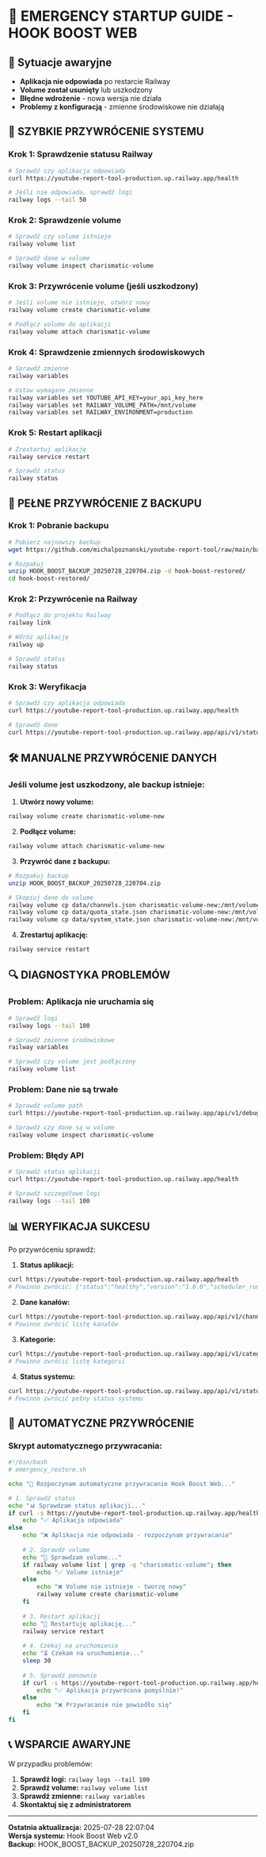 # 🚨 EMERGENCY STARTUP GUIDE - HOOK BOOST WEB

## 🚨 Sytuacje awaryjne
- **Aplikacja nie odpowiada** po restarcie Railway
- **Volume został usunięty** lub uszkodzony
- **Błędne wdrożenie** - nowa wersja nie działa
- **Problemy z konfiguracją** - zmienne środowiskowe nie działają

## 🔧 SZYBKIE PRZYWRÓCENIE SYSTEMU

### Krok 1: Sprawdzenie statusu Railway
```bash
# Sprawdź czy aplikacja odpowiada
curl https://youtube-report-tool-production.up.railway.app/health

# Jeśli nie odpowiada, sprawdź logi
railway logs --tail 50
```

### Krok 2: Sprawdzenie volume
```bash
# Sprawdź czy volume istnieje
railway volume list

# Sprawdź dane w volume
railway volume inspect charismatic-volume
```

### Krok 3: Przywrócenie volume (jeśli uszkodzony)
```bash
# Jeśli volume nie istnieje, utwórz nowy
railway volume create charismatic-volume

# Podłącz volume do aplikacji
railway volume attach charismatic-volume
```

### Krok 4: Sprawdzenie zmiennych środowiskowych
```bash
# Sprawdź zmienne
railway variables

# Ustaw wymagane zmienne
railway variables set YOUTUBE_API_KEY=your_api_key_here
railway variables set RAILWAY_VOLUME_PATH=/mnt/volume
railway variables set RAILWAY_ENVIRONMENT=production
```

### Krok 5: Restart aplikacji
```bash
# Zrestartuj aplikację
railway service restart

# Sprawdź status
railway status
```

## 🔄 PEŁNE PRZYWRÓCENIE Z BACKUPU

### Krok 1: Pobranie backupu
```bash
# Pobierz najnowszy backup
wget https://github.com/michalpoznanski/youtube-report-tool/raw/main/backup/HOOK_BOOST_BACKUP_20250728_220704.zip

# Rozpakuj
unzip HOOK_BOOST_BACKUP_20250728_220704.zip -d hook-boost-restored/
cd hook-boost-restored/
```

### Krok 2: Przywrócenie na Railway
```bash
# Podłącz do projektu Railway
railway link

# Wdróż aplikację
railway up

# Sprawdź status
railway status
```

### Krok 3: Weryfikacja
```bash
# Sprawdź czy aplikacja odpowiada
curl https://youtube-report-tool-production.up.railway.app/health

# Sprawdź dane
curl https://youtube-report-tool-production.up.railway.app/api/v1/status
```

## 🛠️ MANUALNE PRZYWRÓCENIE DANYCH

### Jeśli volume jest uszkodzony, ale backup istnieje:

1. **Utwórz nowy volume:**
```bash
railway volume create charismatic-volume-new
```

2. **Podłącz volume:**
```bash
railway volume attach charismatic-volume-new
```

3. **Przywróć dane z backupu:**
```bash
# Rozpakuj backup
unzip HOOK_BOOST_BACKUP_20250728_220704.zip

# Skopiuj dane do volume
railway volume cp data/channels.json charismatic-volume-new:/mnt/volume/data/
railway volume cp data/quota_state.json charismatic-volume-new:/mnt/volume/data/
railway volume cp data/system_state.json charismatic-volume-new:/mnt/volume/data/
```

4. **Zrestartuj aplikację:**
```bash
railway service restart
```

## 🔍 DIAGNOSTYKA PROBLEMÓW

### Problem: Aplikacja nie uruchamia się
```bash
# Sprawdź logi
railway logs --tail 100

# Sprawdź zmienne środowiskowe
railway variables

# Sprawdź czy volume jest podłączony
railway volume list
```

### Problem: Dane nie są trwałe
```bash
# Sprawdź volume path
curl https://youtube-report-tool-production.up.railway.app/api/v1/debug/volume-config

# Sprawdź czy dane są w volume
railway volume inspect charismatic-volume
```

### Problem: Błędy API
```bash
# Sprawdź status aplikacji
curl https://youtube-report-tool-production.up.railway.app/health

# Sprawdź szczegółowe logi
railway logs --tail 100
```

## 📊 WERYFIKACJA SUKCESU

Po przywróceniu sprawdź:

1. **Status aplikacji:**
```bash
curl https://youtube-report-tool-production.up.railway.app/health
# Powinno zwrócić: {"status":"healthy","version":"1.0.0","scheduler_running":true}
```

2. **Dane kanałów:**
```bash
curl https://youtube-report-tool-production.up.railway.app/api/v1/channels
# Powinno zwrócić listę kanałów
```

3. **Kategorie:**
```bash
curl https://youtube-report-tool-production.up.railway.app/api/v1/categories
# Powinno zwrócić listę kategorii
```

4. **Status systemu:**
```bash
curl https://youtube-report-tool-production.up.railway.app/api/v1/status
# Powinno zwrócić pełny status systemu
```

## 🎯 AUTOMATYCZNE PRZYWRÓCENIE

### Skrypt automatycznego przywracania:
```bash
#!/bin/bash
# emergency_restore.sh

echo "🚨 Rozpoczynam automatyczne przywracanie Hook Boost Web..."

# 1. Sprawdź status
echo "📊 Sprawdzam status aplikacji..."
if curl -s https://youtube-report-tool-production.up.railway.app/health > /dev/null; then
    echo "✅ Aplikacja odpowiada"
else
    echo "❌ Aplikacja nie odpowiada - rozpoczynam przywracanie"
    
    # 2. Sprawdź volume
    echo "📁 Sprawdzam volume..."
    if railway volume list | grep -q "charismatic-volume"; then
        echo "✅ Volume istnieje"
    else
        echo "❌ Volume nie istnieje - tworzę nowy"
        railway volume create charismatic-volume
    fi
    
    # 3. Restart aplikacji
    echo "🔄 Restartuję aplikację..."
    railway service restart
    
    # 4. Czekaj na uruchomienie
    echo "⏳ Czekam na uruchomienie..."
    sleep 30
    
    # 5. Sprawdź ponownie
    if curl -s https://youtube-report-tool-production.up.railway.app/health > /dev/null; then
        echo "✅ Aplikacja przywrócona pomyślnie!"
    else
        echo "❌ Przywracanie nie powiodło się"
    fi
fi
```

## 📞 WSPARCIE AWARYJNE

W przypadku problemów:
1. **Sprawdź logi:** `railway logs --tail 100`
2. **Sprawdź volume:** `railway volume list`
3. **Sprawdź zmienne:** `railway variables`
4. **Skontaktuj się z administratorem**

---
**Ostatnia aktualizacja:** 2025-07-28 22:07:04  
**Wersja systemu:** Hook Boost Web v2.0  
**Backup:** HOOK_BOOST_BACKUP_20250728_220704.zip 